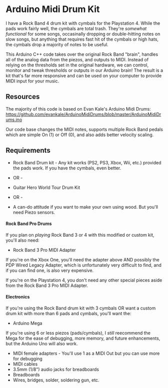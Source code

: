 # Arduino Midi Drum Kit

I have a Rock Band 4 drum kit with cymbals for the Playstation 4. While the pads work fairly well, the cymbals are total trash. They're _somewhat functional_ for some songs, occasinally dropping or double-hitting notes on slow songs, but anything that requires fast hit of the cymbals or high hats, the cymbals drop a majority of notes to be useful.

This Arduino C++ code takes over the original Rock Band "brain", handles all of the analog data from the piezos, and outputs to MIDI. Instead of relying on the thresholds set in the original hardware, we can control, monitor and tweak thresholds or outputs in our Arduino brain! The result is a kit that's far more responsive and can be used on your computer to provide MIDI input for your music.

## Resources

The majority of this code is based on Evan Kale's Arduino Midi Drums: https://github.com/evankale/ArduinoMidiDrums/blob/master/ArduinoMidiDrums.ino

Our code base changes the MIDI notes, supports multiple Rock Band pedals which are simple On (1) or Off (0), and also adds better velocity scaling.

## Requirements

* Rock Band Drum kit - Any kit works (PS2, PS3, Xbox, Wii, etc.) provided the pads work. If you have the cymbals, even better. 

- OR -

* Guitar Hero World Tour Drum Kit

- OR -

* A can-do attitude if you want to make your own using wood. But you'll need Piezo sensors.

#### Rock Band Pro Drums

If you plan on *playing* Rock Band 3 or 4 with this modified or custom kit, you'll also need:

* Rock Band 3 Pro MIDI Adapter

If you're on the Xbox One, you'll need the adapter above AND possibly the PDP Wired Legacy Adapter, which is unfortunately very difficult to find, and if you can find one, is also very expensive. 

If you're on the Playstation 4, you don't need any other special pieces aside from the Rock Band 3 Pro MIDI Adapter.

#### Electronics

If you're using the Rock Band drum kit with 3 cymbals OR want a custom drum kit with more than 6 pads and cymbals, you'll want the:
* Arduino Mega

If you're using 6 or less piezos (pads/cymbals), I _still_ reecommend the Mega for the ease of debugging, more memory, and future enhancements, but the Arduino Uno will also work.

* MIDI female adapters - You'll use 1 as a MIDI Out but you can use more for debugging
* MIDI cables
* 3.5mm (1/8") audio jacks for breadboards
* Breadboards
* Wires, bridges, solder, soldering gun, etc.